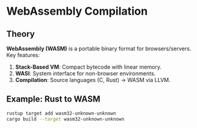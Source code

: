 # WebAssembly Compilation

## Theory
**WebAssembly (WASM)** is a portable binary format for browsers/servers. Key features:
1. **Stack-Based VM**: Compact bytecode with linear memory.
2. **WASI**: System interface for non-browser environments.
3. **Compilation**: Source languages (C, Rust) → WASM via LLVM.

## Example: Rust to WASM
```bash
rustup target add wasm32-unknown-unknown
cargo build --target wasm32-unknown-unknown
```